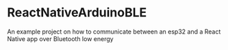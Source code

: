# ReactNativeArduinoBLE
An example project on how to communicate between an esp32 and a React Native app over Bluetooth low energy
